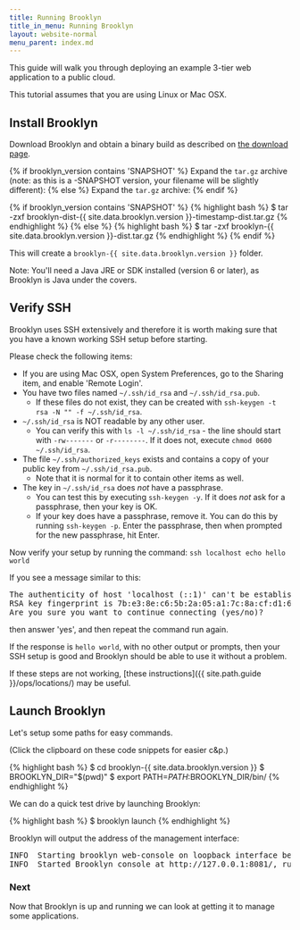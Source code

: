 ```yaml
---
title: Running Brooklyn
title_in_menu: Running Brooklyn
layout: website-normal
menu_parent: index.md
---
```


This guide will walk you through deploying an example 3-tier web application to a public cloud. 

This tutorial assumes that you are using Linux or Mac OSX.

## Install Brooklyn

Download Brooklyn and obtain a binary build as described on [the download page]({{site.path.website}}/download/).

{% if brooklyn_version contains 'SNAPSHOT' %}
Expand the `tar.gz` archive (note: as this is a -SNAPSHOT version, your filename will be slightly different):
{% else %}
Expand the `tar.gz` archive:
{% endif %}

{% if brooklyn_version contains 'SNAPSHOT' %}
{% highlight bash %}
$ tar -zxf brooklyn-dist-{{ site.data.brooklyn.version }}-timestamp-dist.tar.gz
{% endhighlight %}
{% else %}
{% highlight bash %}
$ tar -zxf brooklyn-{{ site.data.brooklyn.version }}-dist.tar.gz
{% endhighlight %}
{% endif %}

This will create a `brooklyn-{{ site.data.brooklyn.version }}` folder.

Note: You'll need a Java JRE or SDK installed (version 6 or later), as Brooklyn is Java under the covers.

## Verify SSH

Brooklyn uses SSH extensively and therefore it is worth making sure that you have a known working SSH setup before
starting.

Please check the following items:

- If you are using Mac OSX, open System Preferences, go to the Sharing item, and enable 'Remote Login'.
- You have two files named `~/.ssh/id_rsa` and `~/.ssh/id_rsa.pub`.
  - If these files do not exist, they can be created with `ssh-keygen -t rsa -N "" -f ~/.ssh/id_rsa`.
- `~/.ssh/id_rsa` is NOT readable by any other user.
  - You can verify this with `ls -l ~/.ssh/id_rsa` - the line should start with `-rw-------` or `-r--------`. If it
    does not, execute `chmod 0600 ~/.ssh/id_rsa`.
- The file `~/.ssh/authorized_keys` exists and contains a copy of your public key from `~/.ssh/id_rsa.pub`.
  - Note that it is normal for it to contain other items as well.
- The key in `~/.ssh/id_rsa` does *not* have a passphrase.
  - You can test this by executing `ssh-keygen -y`. If it does *not* ask for a passphrase, then your key is OK.
  - If your key does have a passphrase, remove it. You can do this by running `ssh-keygen -p`. Enter the passphrase,
    then when prompted for the new passphrase, hit Enter.

Now verify your setup by running the command: `ssh localhost echo hello world`

If you see a message similar to this:

<pre>
The authenticity of host 'localhost (::1)' can't be established.
RSA key fingerprint is 7b:e3:8e:c6:5b:2a:05:a1:7c:8a:cf:d1:6a:83:c2:ad.
Are you sure you want to continue connecting (yes/no)?
</pre>

then answer 'yes', and then repeat the command run again.

If the response is `hello world`, with no other output or prompts, then your SSH setup is good and Brooklyn should be
able to use it without a problem.

If these steps are not working, [these instructions]({{ site.path.guide }}/ops/locations/) may be
useful.




## Launch Brooklyn

Let's setup some paths for easy commands.

(Click the clipboard on these code snippets for easier c&p.)

{% highlight bash %}
$ cd brooklyn-{{ site.data.brooklyn.version }}
$ BROOKLYN_DIR="$(pwd)"
$ export PATH=$PATH:$BROOKLYN_DIR/bin/
{% endhighlight %}

We can do a quick test drive by launching Brooklyn:

{% highlight bash %}
$ brooklyn launch
{% endhighlight %}

Brooklyn will output the address of the management interface:

<pre>
INFO  Starting brooklyn web-console on loopback interface because no security config is set
INFO  Started Brooklyn console at http://127.0.0.1:8081/, running classpath://brooklyn.war and []
</pre>

### Next

Now that Brooklyn is up and running we can look at getting it to manage some applications. 
